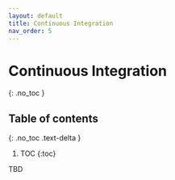 ```yaml
---
layout: default
title: Continuous Integration
nav_order: 5
---
```


# Continuous Integration
{: .no_toc }

## Table of contents
{: .no_toc .text-delta }

1. TOC
{:toc}

TBD

